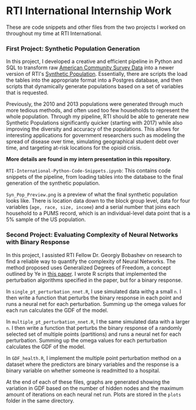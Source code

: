 # RTI International Internship Work

These are code snippets and other files from the two projects I worked on throughout my time at RTI International.

### First Project: Synthetic Population Generation

In this project, I developed a creative and efficient pipeline in Python and SQL to transform raw [American Community Survey Data](https://www.census.gov/programs-surveys/acs/data.html) into a newer version of RTI's [Synthetic Population](https://www.rti.org/impact/rti-us-synthetic-household-population™
). Essentially, there are scripts the load the tables into the appropriate format into a Postgres database, and then scripts that dynamically generate populations based on a set of variables that is requested.

Previously, the 2010 and 2013 populations were generated through much more tedious methods, and often used too few households to represent the whole population. Through my pipeline, RTI should be able to generate new Synthetic Populations significantly quicker (starting with 2017) while also improving the diversity and accuracy of the populations. This allows for interesting applications for government researchers such as modeling the spread of disease over time, simulating geographical student debt over time, and targeting at-risk locations for the opioid crisis.

**More details are found in my intern presentation in this repository.**

`RTI-International-Python-Code-Snippets.ipynb`: This contains code snippets of the pipeline, from loading tables into the database to the final generation of the synthetic population. 

`Syn_Pop_Preview.png` is a preview of what the final synthetic population looks like. There is location data down to the block group level, data for four variables (`age, race, size, income`) and a serial number that joins each household to a PUMS record, which is an individual-level data point that is a 5% sample of the US population.  

### Second Project: Evaluating Complexity of Neural Networks with Binary Response

In this project, I assisted RTI Fellow Dr. Georgiy Bobashev on research to find a reliable way to quantify the complexity of Neural Networks. The method proposed uses Generalized Degrees of Freedom, a concept outlined by Ye in [this paper](https://doi.org/10.1080/01621459.1998.10474094). I wrote R scripts that implemented the perturbation algorithms specified in the paper, but for a binary response.

In `single_pt_perturbation_nnet.R`, I use simulated data withg a small `n`. I then write a function that perturbs the binary response in each point and runs a neural net for each perturbation. Summing up the omega values for each run calculates the GDF of the model.

In `multiple_pt_perturbation_nnet.R`, I the same simulated data with a larger `n`. I then write a function that perturbs the binary response of a randomly selected set of multiple points (partitions) and runs a neural net for each perturbation. Summing up the omega values for each perturbation calculates the GDF of the model.

In `GDF_health.R`, I implement the multiple point perturbation method on a dataset where the predictors are binary variables and the response is a binary variable on whether someone is readmitted to a hospital. 

At the end of each of these files, graphs are generated showing the variation in GDF based on the number of hidden nodes and the maximum amount of iterations on each neural net run. Plots are stored in the `plots` folder in the same directory.

